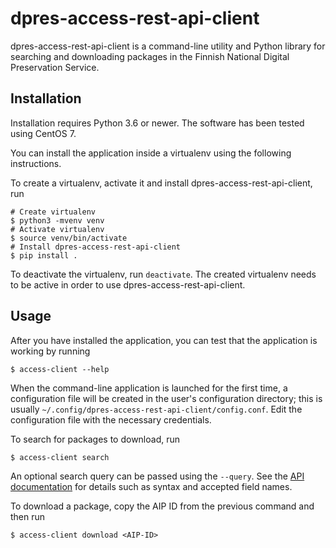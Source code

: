 dpres-access-rest-api-client
============================

dpres-access-rest-api-client is a command-line utility and Python library for
searching and downloading packages in the Finnish National Digital Preservation
Service.

Installation
------------

Installation requires Python 3.6 or newer. The software has been tested using
CentOS 7.

You can install the application inside a virtualenv using the following
instructions.

To create a virtualenv, activate it and install dpres-access-rest-api-client, run

```
# Create virtualenv
$ python3 -mvenv venv
# Activate virtualenv
$ source venv/bin/activate
# Install dpres-access-rest-api-client
$ pip install .
```

To deactivate the virtualenv, run `deactivate`. The created virtualenv needs
to be active in order to use dpres-access-rest-api-client.

Usage
-----

After you have installed the application, you can test that the application
is working by running

```
$ access-client --help
```

When the command-line application is launched for the first time, a
configuration file will be created in the user's configuration directory;
this is usually `~/.config/dpres-access-rest-api-client/config.conf`. Edit the
configuration file with the necessary credentials.

To search for packages to download, run

```
$ access-client search
```

An optional search query can be passed using the `--query`. See the
[API documentation](https://digitalpreservation.fi/files/Interfaces-2.2.0-en.pdf)
for details such as syntax and accepted field names.

To download a package, copy the AIP ID from the previous command and then
run

```
$ access-client download <AIP-ID>
```
